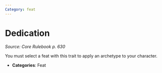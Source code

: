 ```yaml
---
Category: feat
---
```

# Dedication  
*Source: Core Rulebook p. 630*  

You must select a feat with this trait to apply an archetype to your character.

- **Categories**: Feat